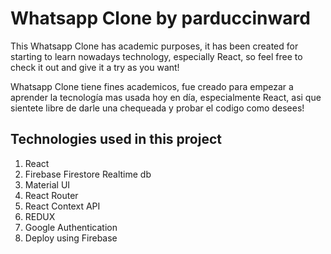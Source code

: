# Whatsapp Clone by parduccinward

This Whatsapp Clone has academic purposes, it has been created for starting to learn nowadays technology,
especially React, so feel free to check it out and give it a try as you want!

Whatsapp Clone tiene fines academicos, fue creado para empezar a aprender la tecnología mas usada hoy en día,
especialmente React, asi que sientete libre de darle una chequeada y probar el codigo como desees!

## Technologies used in this project

1. React
2. Firebase Firestore Realtime db
3. Material UI
4. React Router
5. React Context API
6. REDUX
7. Google Authentication
8. Deploy using Firebase
